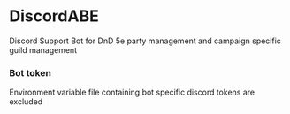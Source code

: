  # DiscordABE
Discord Support Bot for DnD 5e party management and campaign specific guild management

### Bot token
Environment variable file containing bot specific discord tokens are excluded
